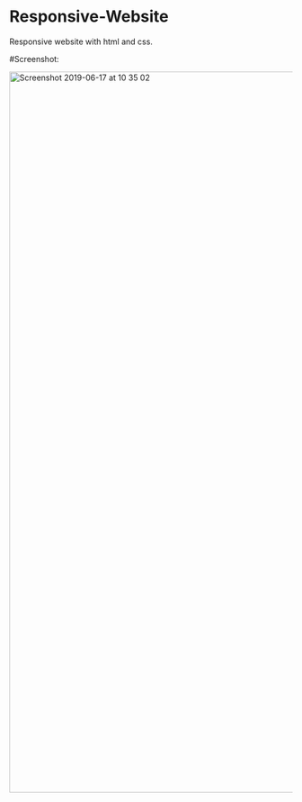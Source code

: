 # Responsive-Website

Responsive website with html and css.

#Screenshot:

<img width="1280" alt="Screenshot 2019-06-17 at 10 35 02" src="https://user-images.githubusercontent.com/49204467/59590299-0447b280-90ec-11e9-8319-aaa2cda61421.png">
